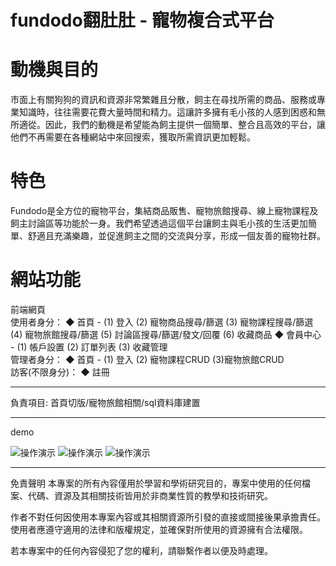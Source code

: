 # fundodo翻肚肚 - 寵物複合式平台

# 動機與目的
市面上有關狗狗的資訊和資源非常繁雜且分散，飼主在尋找所需的商品、服務或專業知識時，往往需要花費大量時間和精力。這讓許多擁有毛小孩的人感到困惑和無所適從。因此，我們的動機是希望能為飼主提供一個簡單、整合且高效的平台，讓他們不再需要在各種網站中來回搜索，獲取所需資訊更加輕鬆。
# 特色
Fundodo是全方位的寵物平台，集結商品販售、寵物旅館搜尋、線上寵物課程及飼主討論區等功能於一身。我們希望透過這個平台讓飼主與毛小孩的生活更加簡單、舒適且充滿樂趣，並促進飼主之間的交流與分享，形成一個友善的寵物社群。
# 網站功能
前端網頁 </br>
使用者身分： ◆ 首頁 - (1) 登入 (2) 寵物商品搜尋/篩選 (3) 寵物課程搜尋/篩選 (4) 寵物旅館搜尋/篩選 (5) 討論區搜尋/篩選/發文/回覆 (6) 收藏商品 ◆ 會員中心 - (1) 帳戶設置 (2) 訂單列表 (3) 收藏管理 </br> 
管理者身分： ◆ 首頁 - (1) 登入 (2) 寵物課程CRUD (3)寵物旅館CRUD </br>
訪客(不限身分)： ◆ 註冊 

<hr>
負責項目: 首頁切版/寵物旅館相關/sql資料庫建置

<hr>
demo

![操作演示](https://imgur.com/bQ2584X.gif)
![操作演示](https://imgur.com/fgiCod7.gif)
![操作演示](https://imgur.com/a/tASYKQz.gif)

<hr>
免責聲明
本專案的所有內容僅用於學習和學術研究目的，專案中使用的任何檔案、代碼、資源及其相關技術皆用於非商業性質的教學和技術研究。

作者不對任何因使用本專案內容或其相關資源所引發的直接或間接後果承擔責任。使用者應遵守適用的法律和版權規定，並確保對所使用的資源擁有合法權限。

若本專案中的任何內容侵犯了您的權利，請聯繫作者以便及時處理。
